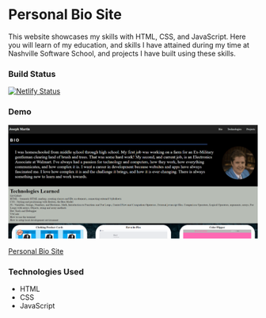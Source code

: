 # Personal Bio Site
This website showcases my skills with HTML, CSS, and JavaScript. Here you will learn of my education, and skills I have attained during my time at Nashville Software School, and projects I have built using these skills.

### Build Status
[![Netlify Status](https://api.netlify.com/api/v1/badges/94b009a3-b59d-4804-b523-8b8e436e745a/deploy-status)](https://app.netlify.com/sites/josephtmartin/deploys)

### Demo

![Personal Bio Site Demo](demo/personal-bio-site.gif)

[Personal Bio Site](https://josephtmartin.netlify.app/)

### Technologies Used
  * HTML
  * CSS
  * JavaScript
